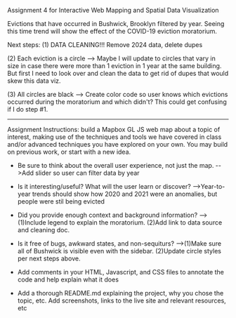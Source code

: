 Assignment 4 for Interactive Web Mapping and Spatial Data Visualization

Evictions that have occurred in Bushwick, Brooklyn filtered by year. Seeing this time trend will show the effect of the COVID-19 eviction moratorium.

Next steps: 
(1) DATA CLEANING!!! Remove 2024 data, delete dupes

(2) Each eviction is a circle --> Maybe I will update to circles that vary in size in case there were more than 1 eviction in 1 year at the same building. But first I need to look over and clean the data to get rid of dupes that would skew this data viz.

(3) All circles are black --> Create color code so user knows which evictions occurred during the moratorium and which didn't? This could get confusing if I do step #1.

***

Assignment Instructions: build a Mapbox GL JS web map about a topic of interest, making use of the techniques and tools we have covered in class and/or advanced techniques you have explored on your own.  You may build on previous work, or start with a new idea.  

* Be sure to think about the overall user experience, not just the map.
    -->Add slider so user can filter data by year

* Is it interesting/useful?  What will the user learn or discover?
    -->Year-to-year trends should show how 2020 and 2021 were an anomalies, but people were stil being evicted

* Did you provide enough context and background information?
    -->(1)Include legend to explain the moratorium. (2)Add link to data source and cleaning doc.

* Is it free of bugs, awkward states, and non-sequiturs?
    -->(1)Make sure all of Bushwick is visible even with the sidebar. (2)Update circle styles per next steps above.

* Add comments in your HTML, Javascript, and CSS files to annotate the code and help explain what it does

* Add a thorough README.md explaining the project, why you chose the topic, etc.  Add screenshots, links to the live site and relevant resources, etc